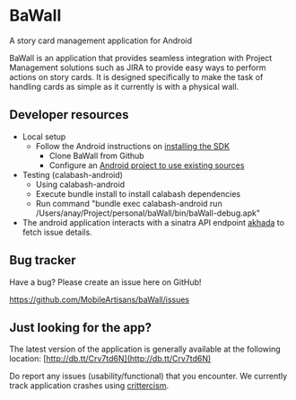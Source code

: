 BaWall
======

A story card management application for Android

BaWall is an application that provides seamless integration with Project Management solutions such as JIRA to provide easy ways to perform actions on story cards. It is designed specifically to make the task of handling cards as simple as it currently is with a physical wall.

## Developer resources

* Local setup
  * Follow the Android instructions on [installing the SDK ](http://developer.android.com/sdk/installing/index.html)
	* Clone BaWall from Github
	* Configure an [Android project to use existing sources](http://wiki.jetbrains.net/intellij/Developing_applications_for_Android_using_existing_sources)
* Testing (calabash-android)
	* Using calabash-android
	* Execute bundle install to install calabash dependencies
	* Run command "bundle exec calabash-android run /Users/anay/Project/personal/baWall/bin/baWall-debug.apk"
* The android application interacts with a sinatra API endpoint [akhada](https://github.com/MobileArtisans/akhada) to fetch issue details.


## Bug tracker

Have a bug? Please create an issue here on GitHub!

https://github.com/MobileArtisans/baWall/issues

## Just looking for the app?

The latest version of the application is generally available at the following location: [http://db.tt/Crv7td6N](http://db.tt/Crv7td6N)

Do report any issues (usability/functional) that you encounter. We currently track application crashes using [crittercism](www.crittercism.com).



